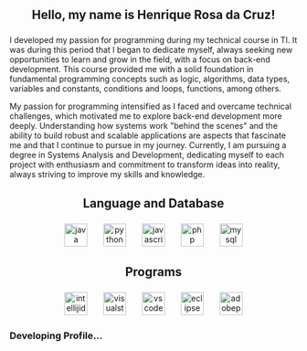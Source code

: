 <h2 align="center">Hello, my name is Henrique Rosa da Cruz!</h2>

###

<p align="center">
  
I developed my passion for programming during my technical course in TI. It was during this period that I began to dedicate myself, always seeking new opportunities to learn and grow in the field, with a focus on back-end development. This course provided me with a solid foundation in fundamental programming concepts such as logic, algorithms, data types, variables and constants, conditions and loops, functions, among others.

My passion for programming intensified as I faced and overcame technical challenges, which motivated me to explore back-end development more deeply. Understanding how systems work "behind the scenes" and the ability to build robust and scalable applications are aspects that fascinate me and that I continue to pursue in my journey. Currently, I am pursuing a degree in Systems Analysis and Development, dedicating myself to each project with enthusiasm and commitment to transform ideas into reality, always striving to improve my skills and knowledge.

</p>

###

<h2 align="center">Language and Database</h2>

###

<div align="center">
  <img src="https://skillicons.dev/icons?i=java" height="40" alt="java logo"/>
  <img width="20" />
  <img src="https://cdn.jsdelivr.net/gh/devicons/devicon/icons/python/python-original.svg" height="40" alt="python logo"/>
  <img width="20" />
  <img src="https://skillicons.dev/icons?i=js" height="40" alt="javascript logo"/> 
  <img width="20" />
  <img src="https://skillicons.dev/icons?i=php" height="40" alt="php logo"/>
  <img width="20" />
  <img src="https://cdn.jsdelivr.net/gh/devicons/devicon/icons/mysql/mysql-original.svg" height="40" alt="mysql logo"/>
</div>

###

<h2 align="center">Programs</h2>

###

<div align="center">
  <img src="https://skillicons.dev/icons?i=idea" height="40" alt="intellijidea logo"/>
  <img width="20" />
  <img src="https://skillicons.dev/icons?i=visualstudio" height="40" alt="visualstudio logo"/>
  <img width="20" />
  <img src="https://skillicons.dev/icons?i=vscode" height="40" alt="vscode logo"/>
  <img width="20" />
  <img src="https://skillicons.dev/icons?i=eclipse" height="40" alt="eclipse logo"/>
  <img width="20" />
  <img src="https://skillicons.dev/icons?i=ps" height="40" alt="adobephotoshop logo"/>
</div>

###

<h3>Developing Profile...</h3>
